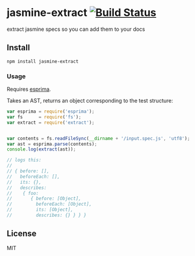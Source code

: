 # jasmine-extract [![Build Status](https://travis-ci.org/btford/jasmine-extract.svg?branch=master)](https://travis-ci.org/btford/jasmine-extract)

extract jasmine specs so you can add them to your docs

## Install

```shell
npm install jasmine-extract
```

### Usage

Requires [esprima](http://esprima.org/).

Takes an AST, returns an object corresponding to the test structure:

```javascript
var esprima = require('esprima');
var fs      = require('fs');
var extract = require('extract');


var contents = fs.readFileSync(__dirname + '/input.spec.js', 'utf8');
var ast = esprima.parse(contents);
console.log(extract(ast));

// logs this:
//
// { before: [],
//   beforeEach: [],
//   its: {},
//   describes:
//    { foo:
//       { before: [Object],
//         beforeEach: [Object],
//         its: [Object],
//         describes: {} } } }
```


## License
MIT
